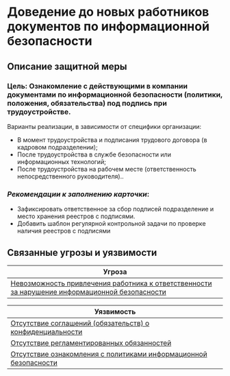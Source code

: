 # Доведение до новых работников документов по информационной безопасности
## Описание защитной меры
### Цель: Ознакомление с действующими в компании документами по информационной безопасности (политики, положения, обязательства) под подпись при трудоустройстве.

Варианты реализации, в зависимости от специфики организации:
+ В момент трудоустройства и подписания трудового договора (в кадровом подразделении);
+ После трудоустройства в службе безопасности или информационных технологий;
+ После трудоустройства на рабочем месте (ответственность непосредственного руководителя)..

### *Рекомендации к заполнению карточки*:
+ Зафиксировать ответственное за сбор подписей подразделение и место хранения реестров с подписями.
+ Добавить шаблон регулярной контрольной задачи по проверке наличия реестров с подписями

## Связанные угрозы и уязвимости
|Угроза|
|-|
|[Невозможность привлечения работника к ответственности за нарушение информационной безопасности](/vkr/threats/page23)|


|Уязвимость|
|-|
|[Отсутствие соглашений (обязательств) о конфиденциальности](/vkr/vulnerabilities/page8)|
|[Отсутствие регламентированных обязанностей](/vkr/vulnerabilities/page9)|
|[Отсутствие ознакомления с политиками информационной безопасности](/vkr/vulnerabilities/page24)|